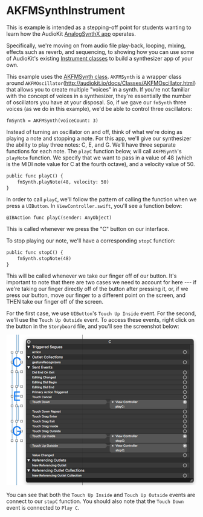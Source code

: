 # AKFMSynthInstrument

This is example is intended as a stepping-off point for students wanting to learn how the AudioKit 
[AnalogSynthX app](http://audiokit.io/gallery/) operates. 

Specifically, we're moving on from audio file play-back, looping, mixing, effects such as reverb, 
and sequencing, to showing how you can use some of AudioKit's existing [Instrument classes](http://audiokit.io/docs/Instruments.html) to build a synthesizer app
of your own. 

This example uses the [AKFMSynth class](http://audiokit.io/docs/Instruments.html#/s:C8AudioKit9AKFMSynth). `AKFMSynth` is a wrapper class
around `AKFMOscillator`(http://audiokit.io/docs/Classes/AKFMOscillator.html) that allows you to 
create multiple "voices" in a synth. 
If you're not familiar with the concept of voices in a synthesizer, they're essentially the number 
of oscillators you have at your disposal.
So, if we gave our `fmSynth` three voices (as we do in this example), we'd be able to control three 
oscillators:

```
fmSynth = AKFMSynth(voiceCount: 3)
```

Instead of turning an oscillator on and off, think of what we're doing as playing a note and 
stopping a note. For this app, we'll give our synthesizer the ability to play three notes: C, E, and
G. We'll have three separate functions for each note. The `playC` function below, will call 
`AKFMSynth`'s `playNote` function. We specify that we want to pass in a value of 48 (which is the 
MIDI note value for C at the fourth octave), and a velocity value of 50.

```
public func playC() {
    fmSynth.playNote(48, velocity: 50)
}
```

In order to call `playC`, we'll follow the pattern of calling the function when we press a 
`UIButton`. In `ViewController.swift`, you'll see a function below:

```
@IBAction func playC(sender: AnyObject)
```

This is called whenever we press the "C" button on our interface. 

To stop playing our note, we'll have a corresponding `stopC` function: 

```
public func stopC() {
	fmSynth.stopNote(48)
}
```

This will be called whenever we take our finger off of our button. It's important to note that there
are two cases we need to account for here --- if we're taking our finger directly off of the button 
after pressing it, or, if we press our button, move our finger to a different point on the screen, 
and THEN take our finger off of the screen. 

For the first case, we use `UIButton`'s `Touch Up Inside` event. For the second, we'll use the 
`Touch Up Outside` event. To access these events, right click on the button in the `Storyboard` 
file, and you'll see the screenshot below:

![alt text](TouchEvents.png)


You can see that both the `Touch Up Inside` and `Touch Up Outside` events are connect to our `stopC` 
function. You should also note that the `Touch Down` event is connected to `Play C`. 